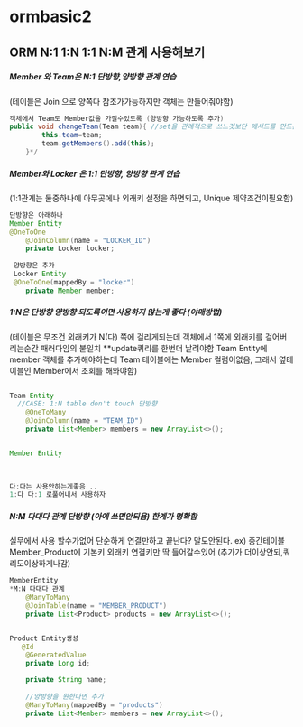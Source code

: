 # ormbasic2

## ORM N:1 1:N 1:1 N:M 관계 사용해보기


##### Member 와 Team은  N:1 단방향,양방향 관계 연습
(테이블은 Join 으로 양쪽다 참조가가능하지만 객체는 만들어줘야함)

```java
객체에서 Team도 Member값을 가질수있도록 (양방향 가능하도록 추가)
public void changeTeam(Team team){ //set을 관례적으로 쓰느것보단 메서드를 만드는게 좋다(로직이들어가면)
        this.team=team;
        team.getMembers().add(this);
    }*/


```
##### Member와 Locker 은 1:1 단방향, 양방향 관계 연습
(1:1관계는 둘중하나에 아무곳에나 외래키 설정을 하면되고, Unique 제약조건이필요함)

```java
단방향은 아래하나
Member Entity
@OneToOne
    @JoinColumn(name = "LOCKER_ID")
    private Locker locker;
    
 양방향은 추가
 Locker Entity
 @OneToOne(mappedBy = "locker")
    private Member member;
```

##### 1:N은 단방향 양방향 되도록이면 사용하지 않는게 좋다 (야매방법)
(테이블은 무조건 외래키가 N(다) 쪽에 걸리게되는데 객체에서 1쪽에 외래키를 걸어버리는순간 패러다임의 불일치 **update쿼리를 한번더 날려야함
Team Entity에 member 객체를 추가해야하는데 Team 테이블에는 Member 컬럼이없음, 그래서 옆테이블인 Member에서 조회를 해와야함)
```java 

Team Entity 
  //CASE: 1:N table don't touch 단방향
    @OneToMany
    @JoinColumn(name = "TEAM_ID")
    private List<Member> members = new ArrayList<>();


Member Entity
  
  
```

``` java 
다:다는 사용안하는게좋음 ..
1:다 다:1 로풀어내서 사용하자

```

##### N:M 다대다 관계 단방향 (아예 쓰면안되욤) 한계가 명확함

실무에서 사용 할수가없어 단순하게 연결만하고 끝난다? 말도안된다.
ex) 중간테이블 Member_Product에 기본키 외래키 연결키만 딱 들어갈수있어 (추가가 더이상안되,쿼리도이상하게나감) 

```java
MemberEntity
*M:N 다대다 관계 
    @ManyToMany
    @JoinTable(name = "MEMBER_PRODUCT")
    private List<Product> products = new ArrayList<>();


Product Entity생성 
   @Id
    @GeneratedValue
    private Long id;

    private String name;
    
    //양방향을 원한다면 추가
    @ManyToMany(mappedBy = "products")
    private List<Member> members = new ArrayList<>();

```
